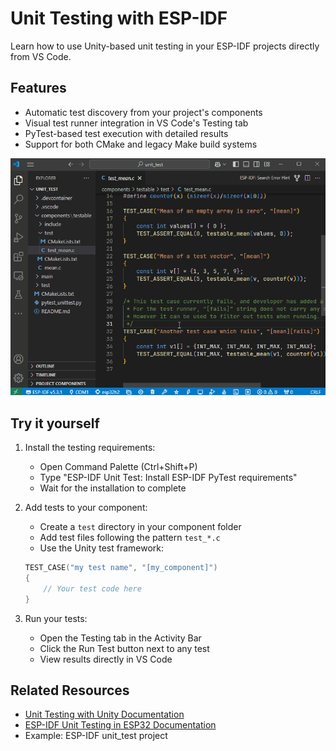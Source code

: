 # Unit Testing with ESP-IDF

Learn how to use Unity-based unit testing in your ESP-IDF projects directly from VS Code.

## Features
- Automatic test discovery from your project's components
- Visual test runner integration in VS Code's Testing tab
- PyTest-based test execution with detailed results
- Support for both CMake and legacy Make build systems

![GIF about Unit Testing](../../media/walkthrough/gifs/unit-testing.gif)

## Try it yourself

1. Install the testing requirements:
   - Open Command Palette (Ctrl+Shift+P)
   - Type "ESP-IDF Unit Test: Install ESP-IDF PyTest requirements"
   - Wait for the installation to complete

2. Add tests to your component:
   - Create a `test` directory in your component folder
   - Add test files following the pattern `test_*.c`
   - Use the Unity test framework:
   ```c
   TEST_CASE("my test name", "[my_component]")
   {
       // Your test code here
   }
   ```

3. Run your tests:
   - Open the Testing tab in the Activity Bar
   - Click the Run Test button next to any test
   - View results directly in VS Code

## Related Resources
- [Unit Testing with Unity Documentation](https://docs.espressif.com/projects/vscode-esp-idf-extension/en/latest/additionalfeatures/unit-testing.html)
- [ESP-IDF Unit Testing in ESP32 Documentation](https://docs.espressif.com/projects/esp-idf/en/latest/esp32/api-guides/unit-tests.html)
- Example: ESP-IDF unit_test project
